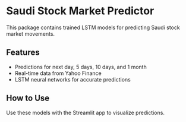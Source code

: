 
# Saudi Stock Market Predictor

This package contains trained LSTM models for predicting Saudi stock market movements.

## Features

- Predictions for next day, 5 days, 10 days, and 1 month
- Real-time data from Yahoo Finance
- LSTM neural networks for accurate predictions

## How to Use

Use these models with the Streamlit app to visualize predictions.

